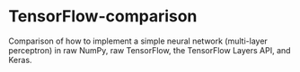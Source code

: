 # TensorFlow-comparison
 Comparison of how to implement a simple neural network (multi-layer perceptron) in raw NumPy, raw TensorFlow, the TensorFlow Layers API, and Keras.
